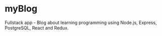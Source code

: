 # myBlog
Fullstack app - Blog about learning programming using Node.js, Express, PostgreSQL, React and Redux. 
